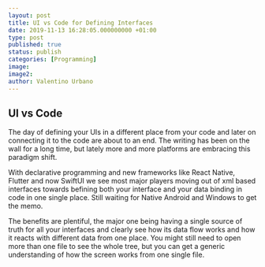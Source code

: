 ```yaml
---
layout: post
title: UI vs Code for Defining Interfaces
date: 2019-11-13 16:28:05.000000000 +01:00
type: post
published: true
status: publish
categories: [Programming]
image:
image2:
author: Valentino Urbano
---
```


## UI vs Code

The day of defining your UIs in a different place from your code and later on connecting it to the code are about to an end. The writing has been on the wall for a long time, but lately more and more platforms are embracing this paradigm shift.

With declarative programming and new frameworks like React Native, Flutter and now SwiftUI we see most major players moving out of xml based interfaces towards befining both your interface and your data binding in code in one single place. Still waiting for Native Android and Windows to get the memo.

The benefits are plentiful, the major one being having a single source of truth for all your interfaces and clearly see how its data flow works and how it reacts with different data from one place. You might still need to open more than one file to see the whole tree, but you can get a generic understanding of how the screen works from one single file.
